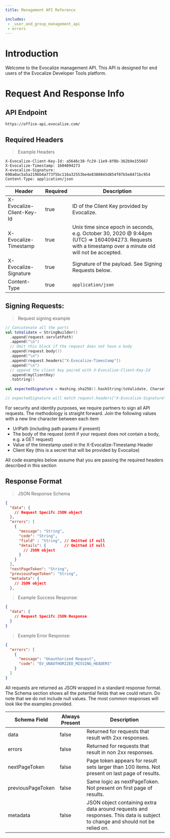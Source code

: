 ```yaml
---
title: Management API Reference

includes:
 - _user_and_group_management_api
 - errors
---
```


# Introduction

Welcome to the Evocalize management API. This API is designed for end users of the Evocalize Developer Tools platform.

# Request And Response Info

## API Endpoint

`https://office-api.evocalize.com/`

## Required Headers

> Example Headers

```
X-Evocalize-Client-Key-Id: a5646c38-fc29-11e9-8f0b-362b9e155667
X-Evocalize-Timestamp: 1604094273
X-evocalize-Signature: 690a0ac5a5a219bb4a773f5bc116a32553be4e8380845d854f07b5e8471bc954
Content-Type: application/json
```

Header | Required | Description
------ | -------- | -----------
X-Evocalize-Client-Key-Id | true | ID of the Client Key provided by Evocalize.
X-Evocalize-Timestamp | true | Unix time since epoch in seconds, e.g. October 30, 2020 @ 9:44pm (UTC) => 1604094273. Requests with a timestamp over a minute old will not be accepted.
X-Evocalize-Signature | true | Signature of the payload. See Signing Requests below.
Content-Type | true | `application/json`


## Signing Requests: 
   
> Request signing example

```kotlin
// Concatenate all the parts
val toValidate = StringBuilder()
  .append(request.servletPath)
  .append("\n")
  // Omit this block if the request does not have a body
  .append(request.body())
  .append("\n")
  .append(request.headers["X-Evocalize-Timestamp"])
  .append("\n")
  // append the client key paired with X-Evocalize-Client-Key-Id
  .append(myClientKey)
  .toString()
                 
val expectedSignature = Hashing.sha256().hashString(toValidate, Charsets.UTF_8)

// expectedSignature will match request.headers["X-Evocalize-Signature"]
```

For security and identity purposes, we require partners to sign all API requests. The methodology is straight forward. Join the following values with a new line character between each item

- UrlPath (including path params if present)
- The body of the request (omit if your request does not contain a body, e.g. a GET request)
- Value of the timestamp used in the X-Evocalize-Timestamp Header
- Client Key (this is a secret that will be provided by Evocalize)

<aside class="notice">All code examples below assume that you are passing the required headers described in this section</aside>

## Response Format

> JSON Response Schema

```json
{
  "data": {
    // Request Specifc JSON object
  },
  "errors": [
    {
      "message": "String",
      "code": "String",
      "field" : "String", // Omitted if null
      "details": {        // Omitted if null
        // JSON object
      } 
    }
  ],
  "nextPageToken": "String", 
  "previousPageToken": "String",
  "metadata": {
    // JSON object
  },
```

> Example Success Response: 

```json
{
  "data": {
    // Request Specifc JSON Response
  }
}
```

> Example Error Response:

```json
{
  "errors": [
    {
      "message": "Unauthorized Request",
      "code": "EV_UNAUTHORIZED_MISSING_HEADERS"
    }
  ]
}
```

All requests are returned as JSON wrapped in a standard response format. The Schema section shows all the potential fields that we could return. Do note that we do not include null values. The most common responses will look like the examples provided.


Schema Field | Always Present | Description
------------ | -------------- | ----------- 
data | false | Returned for requests that result with 2xx responses.
errors | false | Returned for requests that result in non 2xx responses.
nextPageToken | false | Page token appears for result sets larger than 100 items. Not present on last page of results.
previousPageToken | false | Same logic as nextPageToken. Not present on first page of results.
metadata | false | JSON object containing extra data around requests and responses. This data is subject to change and should not be relied on.
